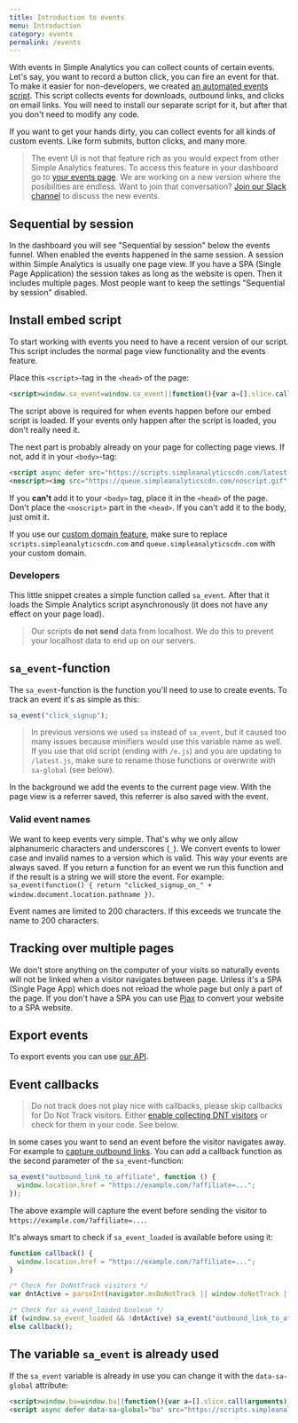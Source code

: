 ```yaml
---
title: Introduction to events
menu: Introduction
category: events
permalink: /events
---
```


With events in Simple Analytics you can collect counts of certain events. Let's say, you want to record a button click, you can fire an event for that. To make it easier for non-developers, we created [an automated events script](/automated-events). This script collects events for downloads, outbound links, and clicks on email links. You will need to install our separate script for it, but after that you don't need to modify any code.

If you want to get your hands dirty, you can collect events for all kinds of custom events. Like form submits, button clicks, and many more.

> The event UI is not that feature rich as you would expect from other Simple Analytics features. To access this feature in your dashboard go to [your events page](https://simpleanalytics.com/select-website/events). We are working on a new version where the posibilities are endless. Want to join that conversation? [Join our Slack channel](https://join.slack.com/t/simple-analytics/shared_invite/zt-ppfiaq04-LNDu5Cs4EOaJD0JhIFdkcg) to discuss the new events.

## Sequential by session

In the dashboard you will see "Sequential by session" below the events funnel. When enabled the events happened in the same session. A session within Simple Analytics is usually one page view. If you have a SPA (Single Page Application) the session takes as long as the website is open. Then it includes multiple pages. Most people want to keep the settings "Sequential by session" disabled.

## Install embed script

To start working with events you need to have a recent version of our script. This script includes the normal page view functionality and the events feature.

Place this `<script>`-tag in the `<head>` of the page:

<!-- prettier-ignore -->
```html
<script>window.sa_event=window.sa_event||function(){var a=[].slice.call(arguments);window.sa_event.q?window.sa_event.q.push(a):window.sa_event.q=[a]};</script>
```

The script above is required for when events happen before our embed script is loaded. If your events only happen after the script is loaded, you don't really need it.

The next part is probably already on your page for collecting page views. If not, add it in your `<body>`-tag:

<!-- prettier-ignore -->
```html
<script async defer src="https://scripts.simpleanalyticscdn.com/latest.js"></script>
<noscript><img src="https://queue.simpleanalyticscdn.com/noscript.gif" alt="" referrerpolicy="no-referrer-when-downgrade" /></noscript>
```

If you **can't** add it to your `<body>` tag, place it in the `<head>` of the page. Don't place the `<noscript>` part in the `<head>`. If you can't add it to the body, just omit it.

If you use our [custom domain feature](/bypass-ad-blockers), make sure to replace `scripts.simpleanalyticscdn.com` and `queue.simpleanalyticscdn.com` with your custom domain.

### Developers

This little snippet creates a simple function called `sa_event`. After that it loads the Simple Analytics script asynchronously (it does not have any effect on your page load).

> Our scripts **do not send** data from localhost. We do this to prevent your localhost data to end up on our servers.

## `sa_event`-function

The `sa_event`-function is the function you'll need to use to create events. To track an event it's as simple as this:

```js
sa_event("click_signup");
```

> In previous versions we used `sa` instead of `sa_event`, but it caused too many issues because minifiers would use this variable name as well.
> If you use that old script (ending with `/e.js`) and you are updating to `/latest.js`, make sure to rename those functions or overwrite with `sa-global` (see below).

In the background we add the events to the current page view. With the page view is a referrer saved, this referrer is also saved with the event.

### Valid event names

We want to keep events very simple. That's why we only allow alphanumeric characters and underscores (`_`). We convert events to lower case and invalid names to a version which is valid. This way your events are always saved. If you return a function for an event we run this function and if the result is a string we will store the event. For example: `sa_event(function() { return "clicked_signup_on_" + window.document.location.pathname })`.

Event names are limited to 200 characters. If this exceeds we truncate the name to 200 characters.

## Tracking over multiple pages

We don't store anything on the computer of your visits so naturally events will not be linked when a visitor navigates between page. Unless it's a SPA (Single Page App) which does not reload the whole page but only a part of the page. If you don't have a SPA you can use [Pjax](https://github.com/MoOx/pjax/) to convert your website to a SPA website.

## Export events

To export events you can use [our API](/api/export-events).

## Event callbacks

> Do not track does not play nice with callbacks, please skip callbacks for Do Not Track visitors. Either [enable collecting DNT visitors](/dnt) or check for them in your code. See below.

In some cases you want to send an event before the visitor navigates away. For example to [capture outbound links](/capture-outbound-links). You can add a callback function as the second parameter of the `sa_event`-function:

```js
sa_event("outbound_link_to_affiliate", function () {
  window.location.href = "https://example.com/?affiliate=...";
});
```

The above example will capture the event before sending the visitor to `https://example.com/?affiliate=...`.

It's always smart to check if `sa_event_loaded` is available before using it:

```js
function callback() {
  window.location.href = "https://example.com/?affiliate=...";
}

/* Check for DoNotTrack visitors */
var dntActive = parseInt(navigator.msDoNotTrack || window.doNotTrack || navigator.doNotTrack, 10) === 1;

/* Check for sa_event_loaded boolean */
if (window.sa_event_loaded && !dntActive) sa_event("outbound_link_to_affiliate", callback);
else callback();
```

## The variable `sa_event` is already used

If the `sa_event` variable is already in use you can change it with the `data-sa-global` attribute:

<!-- prettier-ignore -->
```html
<script>window.ba=window.ba||function(){var a=[].slice.call(arguments);window.ba.q?window.ba.q.push(a):window.ba.q=[a]};</script>
<script async defer data-sa-global="ba" src="https://scripts.simpleanalyticscdn.com/latest.js"></script>
```
